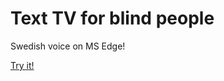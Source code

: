 # Text TV for blind people

Swedish voice on MS Edge!

[Try it!](https://christernilsson.github.io/foo/037-Liveshare)
